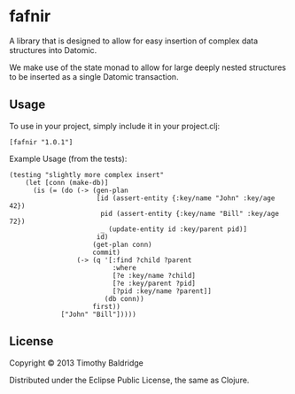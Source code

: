 # fafnir

A library that is designed to allow for easy insertion of complex data structures into Datomic.

We make use of the state monad to allow for large deeply nested structures to be inserted as a single Datomic transaction. 


## Usage

To use in your project, simply include it in your project.clj:

    [fafnir "1.0.1"]

Example Usage (from the tests):

    (testing "slightly more complex insert"
        (let [conn (make-db)]
          (is (= (do (-> (gen-plan
                          [id (assert-entity {:key/name "John" :key/age 42})
                           pid (assert-entity {:key/name "Bill" :key/age 72})
                           _ (update-entity id :key/parent pid)]
                          id)
                         (get-plan conn)
                         commit)
                     (-> (q '[:find ?child ?parent
                              :where
                              [?e :key/name ?child]
                              [?e :key/parent ?pid]
                              [?pid :key/name ?parent]]
                            (db conn))
                         first))
                 ["John" "Bill"]))))

## License

Copyright © 2013 Timothy Baldridge

Distributed under the Eclipse Public License, the same as Clojure.
